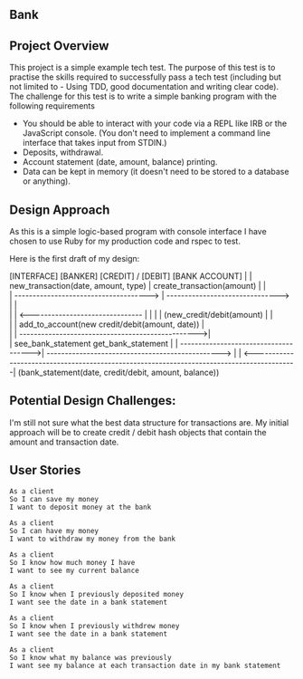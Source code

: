 ## Bank

## Project Overview

This project is a simple example tech test.  The purpose of this test is to practise the skills required to successfully pass a tech test (including but not limited to - Using TDD, good documentation and writing clear code).  The challenge for this test is to write a simple banking program with the following requirements

- You should be able to interact with your code via a REPL like IRB or the JavaScript console. (You don't need to implement a command line interface that takes input from STDIN.)
- Deposits, withdrawal.
- Account statement (date, amount, balance) printing.
- Data can be kept in memory (it doesn't need to be stored to a database or anything).

## Design Approach

As this is a simple logic-based program with console interface I have chosen to use Ruby for my production code and rspec to test.

Here is the first draft of my design:


[INTERFACE]                                 [BANKER]                    [CREDIT] / [DEBIT]    [BANK ACCOUNT]
      |
      |   new_transaction(date, amount, type)  |  create_transaction(amount)      |                |            
      | -------------------------------------> | -------------------------------> |                |            
      |                                        | <------------------------------- |                |                                                               |                                        |  (new_credit/debit(amount)       |                |                                  
      |                                        | add_to_account(new credit/debit(amount, date))    |       
      |                                        | ------------------------------------------------->|   
      |    see_bank_statement             get_bank_statement                                       |
      | ------------------------------------->|  ------------------------------------------------> |
      | <------------------------------------------------------------------------------------------|
                                         (bank_statement(date, credit/debit, amount, balance))

## Potential Design Challenges:

I'm still not sure what the best data structure for transactions are. My initial approach will be to create credit / debit hash objects that contain the amount and transaction date.

## User Stories

```
As a client
So I can save my money
I want to deposit money at the bank

As a client
So I can have my money
I want to withdraw my money from the bank

As a client
So I know how much money I have
I want to see my current balance

As a client
So I know when I previously deposited money
I want see the date in a bank statement

As a client
So I know when I previously withdrew money
I want see the date in a bank statement

As a client
So I know what my balance was previously
I want see my balance at each transaction date in my bank statement
```
